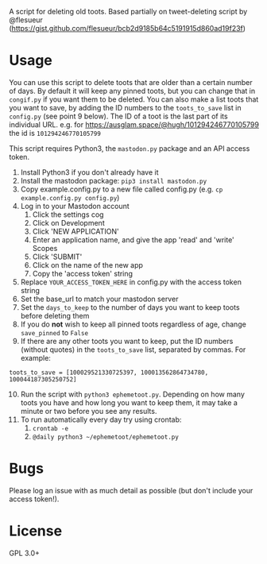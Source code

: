 A script for deleting old toots.
Based partially on tweet-deleting script by @flesueur (https://gist.github.com/flesueur/bcb2d9185b64c5191915d860ad19f23f)

# Usage

You can use this script to delete toots that are older than a certain number of days. By default it will keep any pinned toots, but you can change that in `congif.py` if you want them to be deleted. You can also make a list toots that you want to save, by adding the ID numbers to the `toots_to_save` list in `config.py` (see point 9 below). The ID of a toot is the last part of its individual URL. e.g. for https://ausglam.space/@hugh/101294246770105799 the id is `101294246770105799`

This script requires Python3, the `mastodon.py` package and an API access token.

1. Install Python3 if you don't already have it
2. Install the mastodon package: `pip3 install mastodon.py`
3. Copy example.config.py to a new file called config.py (e.g. `cp example.config.py config.py`)
4. Log in to your Mastodon account
    1. Click the settings cog
    2. Click on Development
    3. Click 'NEW APPLICATION'
    4. Enter an application name, and give the app 'read' and 'write' Scopes
    5. Click 'SUBMIT'
    6. Click on the name of the new app
    7. Copy the 'access token' string
5. Replace `YOUR_ACCESS_TOKEN_HERE` in config.py with the access token string
6. Set the base_url to match your mastodon server
7. Set the `days_to_keep` to the number of days you want to keep toots before deleting them
8. If you do **not** wish to keep all pinned toots regardless of age, change `save_pinned` to `False`
9. If there are any other toots you want to keep, put the ID numbers (without quotes) in the `toots_to_save` list, separated by commas. For example:

  `toots_to_save = [100029521330725397, 100013562864734780, 100044187305250752]`

10. Run the script with `python3 ephemetoot.py`. Depending on how many toots you have and how long you want to keep them, it may take a minute or two before you see any results.
11. To run automatically every day try using crontab:
    1. `crontab -e`
    2. `@daily python3 ~/ephemetoot/ephemetoot.py`

# Bugs

Please log an issue with as much detail as possible (but don't include your access token!).

# License

  GPL 3.0+
